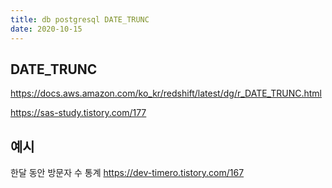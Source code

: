 ```yaml
---
title: db postgresql DATE_TRUNC
date: 2020-10-15
---
```


## DATE_TRUNC

https://docs.aws.amazon.com/ko_kr/redshift/latest/dg/r_DATE_TRUNC.html

https://sas-study.tistory.com/177

## 예시

한달 동안 방문자 수 통계
https://dev-timero.tistory.com/167
